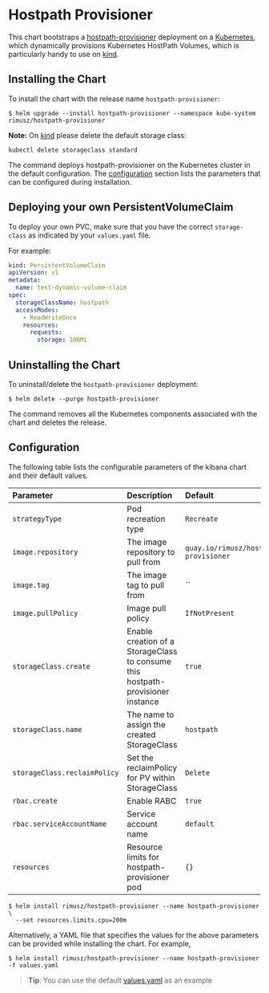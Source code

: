 # Hostpath Provisioner

This chart bootstraps a [hostpath-provisioner](https://github.com/MaZderMind/hostpath-provisioner) deployment on a [Kubernetes](http://kubernetes.io),
which dynamically provisions Kubernetes HostPath Volumes, which is particularly  handy to use on [kind](https://github.com/kubernetes-sigs/kind).

## Installing the Chart

To install the chart with the release name `hostpath-provisioner`:

```console
$ helm upgrade --install hostpath-provisioner --namespace kube-system rimusz/hostpath-provisioner
```

**Note:** On [kind](https://github.com/kubernetes-sigs/kind) please delete the default storage class:

```console
kubectl delete storageclass standard
```

The command deploys hostpath-provisioner on the Kubernetes cluster in the default
configuration. The [configuration](#configuration) section lists the parameters
that can be configured during installation.

## Deploying your own PersistentVolumeClaim

To deploy your own PVC, make sure that you have the correct `storage-class` as indicated by your `values.yaml` file.

For example:

```yaml
kind: PersistentVolumeClaim
apiVersion: v1
metadata:
  name: test-dynamic-volume-claim
spec:
  storageClassName: hostpath
  accessModes:
    - ReadWriteOnce
    resources:
      requests:
        storage: 100Mi
```

## Uninstalling the Chart

To uninstall/delete the `hostpath-provisioner` deployment:

```console
$ helm delete --purge hostpath-provisioner
```

The command removes all the Kubernetes components associated with the chart and
deletes the release.

## Configuration

The following table lists the configurable parameters of the kibana chart and
their default values.

| Parameter                      | Description                                                                       | Default                               |
|:-------------------------------|:----------------------------------------------------------------------------------|:--------------------------------------|
| `strategyType`                 | Pod recreation type                                                               | `Recreate`                            |
| `image.repository`             | The image repository to pull from                                                 | `quay.io/rimusz/hostpath-provisioner` |
| `image.tag`                    | The image tag to pull from                                                        | ``                                    |
| `image.pullPolicy`             | Image pull policy                                                                 | `IfNotPresent`                        |
| `storageClass.create`          | Enable creation of a StorageClass to consume this hostpath-provisioner instance   | `true`                                |
| `storageClass.name`            | The name to assign the created StorageClass                                       | `hostpath`                            |
| `storageClass.reclaimPolicy`   | Set the reclaimPolicy for PV within StorageClass                                  | `Delete`                              |
| `rbac.create`                  | Enable RABC                                                                       | `true`                                |
| `rbac.serviceAccountName`      | Service account name                                                              | `default`                             |
| `resources`                    | Resource limits for hostpath-provisioner pod                                      | `{}`                                  |

```console
$ helm install rimusz/hostpath-provisioner --name hostpath-provisioner \
  --set resources.limits.cpu=200m
```

Alternatively, a YAML file that specifies the values for the above parameters
can be provided while installing the chart. For example,

```console
$ helm install rimusz/hostpath-provisioner --name hostpath-provisioner -f values.yaml
```

> **Tip**: You can use the default [values.yaml](values.yaml) as an example
